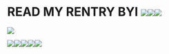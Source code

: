 # READ MY RENTRY BYI ![](https://i.imgur.com/gKN0Mzq.gif)![](https://i.imgur.com/Khg6Xsl.gif)![](https://i.imgur.com/xRbc5oF.gif)
![](https://64.media.tumblr.com/803704c10e534bda6a972d70589bcdc8/89aee8b6fbe9c3e8-95/s640x960/9aceb5c077563c601d5683e01a4a940fef750306.pnj)

![](https://i.imgur.com/GNU91m5.gif)![](https://i.imgur.com/0q5knEn.png)![](https://i.imgur.com/iCvg1ul.gif)![](https://i.imgur.com/cs67Stx.png)![](https://i.imgur.com/8tF4lJx.jpg)
